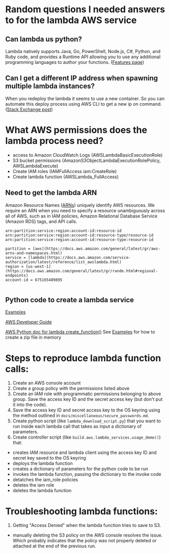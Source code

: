 # Random questions I needed answers to for the lambda AWS service

## Can lambda us python?

Lambda natively supports Java, Go, PowerShell, Node.js, C#, Python, and Ruby
code, and provides a Runtime API allowing you to use any additional programming
languages to author your
functions. ([Features page](https://aws.amazon.com/lambda/features/))


## Can I get a different IP address when spawning multiple lambda instances?

When you redeploy the lambda it seems to use a new container. So you can
automate this deploy process using AWS CLI to get a new ip on command.
([Stack Exchange post](https://stackoverflow.com/a/65223847/16660792))


# What AWS permissions does the lambda process need?

- access to Amazon CloudWatch Logs (AWSLambdaBasicExecutionRole)
- S3 bucket permissions (AmazonS3ObjectLambdaExecutionRolePolicy,
  AWSLambdaExecute)
- Create IAM roles (IAMFullAccess iam:CreateRole)
- Create lambda function (AWSLambda_FullAccess)

## Need to get the lambda ARN

Amazon Resource
Names ([ARNs](https://docs.aws.amazon.com/general/latest/gr/aws-arns-and-namespaces.html))
uniquely identify AWS resources. We require an ARN when you need to specify a
resource unambiguously across all of AWS, such as in IAM policies, Amazon
Relational Database Service (Amazon RDS) tags, and API calls.

```shell
arn:partition:service:region:account-id:resource-id
arn:partition:service:region:account-id:resource-type/resource-id
arn:partition:service:region:account-id:resource-type:resource-id

partition = [aws](https://docs.aws.amazon.com/general/latest/gr/aws-arns-and-namespaces.html)
service = [lambda](https://docs.aws.amazon.com/service-authorization/latest/reference/list_awslambda.html)
region = [us-west-1](https://docs.aws.amazon.com/general/latest/gr/rande.html#regional-endpoints)
account-id = 675165489895


```

## Python code to create a lambda service

[Examples](https://docs.aws.amazon.com/code-samples/latest/catalog/python-lambda-lambda_basics.py.html)

[AWS Developer Guide](https://github.com/awsdocs/aws-lambda-developer-guide/blob/main/doc_source/index.md#aws-lambda-developer-guide)

[AWS Python doc for lambda create_function()](https://boto3.amazonaws.com/v1/documentation/api/latest/reference/services/lambda.html#Lambda.Client.create_function)
See [Examples](https://docs.aws.amazon.com/code-samples/latest/catalog/python-lambda-lambda_basics.py.html)
for how to create a zip file in memory






# Steps to reproduce lambda function calls:

1. Create an AWS console account
2. Create a group policy with the permissions listed above
3. Create an IAM role with programmatic permissions belonging to above group.
   Save the access key ID and the secret access key (but don't put it into 
   the code).
4. Save the access key ID and secret access key to the OS keyring using the 
   method outlined in `docs/miscellaneous/secure_passwords.md`.
5. Create python script (like `lambda_download_script.py`) that you want to run 
   inside each lambda call that takes as input a dictionary of parameters.
6. Create controller script (like `build.aws.lambda_services.usage_demo()`) that:
  - creates IAM resource and lambda client using the access key ID and 
    secret key saved to the OS keyring
  - deploys the lambda function
  - creates a dictionary of parameters for  the python code to be run
  - invokes the lambda function, passing the dictionary to the invoke code
  - detatches the iam_role policies
  - deletes the iam role
  - deletes the lambda function


# Troubleshooting lambda functions:
1. Getting "Access Denied" when the lambda function tries to save to S3. 
  - manually deleting the S3 policy on the AWS console resolves the issue. 
    Which probably indicates that the policy was not properly deleted or 
    attached at the end of the previous run.
